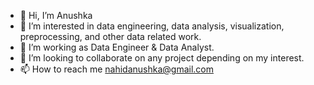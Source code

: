 - 👋 Hi, I’m Anushka
- 👀 I’m interested in data engineering, data analysis, visualization, preprocessing, and other data related work.
- 🌱 I’m working as Data Engineer & Data Analyst.
- 💞️ I’m looking to collaborate on any project depending on my interest.
- 📫 How to reach me nahidanushka@gmail.com

<!---
Anushka-24/Anushka-24 is a ✨ special ✨ repository because its `README.md` (this file) appears on your GitHub profile.
You can click the Preview link to take a look at your changes.
--->
